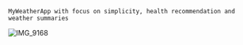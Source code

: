    MyWeatherApp with focus on simplicity, health recommendation and weather summaries

![IMG_9168](https://github.com/user-attachments/assets/ac816b35-28b1-45d9-948e-6f490da695b9)
